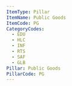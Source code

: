 ```yaml
---
ItemType: Pillar
ItemName: Public Goods
ItemCode: PG
CategoryCodes:
  - EDU
  - HLC
  - INF
  - RTS
  - SAF
  - GLB
Pillar: Public Goods
PillarCode: PG
---
```

